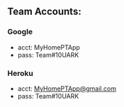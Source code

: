## Team Accounts:
### Google
  * acct: MyHomePTApp
  * pass: Team#10UARK

### Heroku
  * acct: MyHomePTApp@gmail.com
  * pass: Team#10UARK
